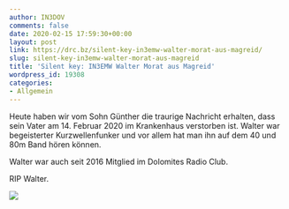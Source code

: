 ```yaml
---
author: IN3DOV
comments: false
date: 2020-02-15 17:59:30+00:00
layout: post
link: https://drc.bz/silent-key-in3emw-walter-morat-aus-magreid/
slug: silent-key-in3emw-walter-morat-aus-magreid
title: 'Silent key: IN3EMW Walter Morat aus Magreid'
wordpress_id: 19308
categories:
- Allgemein
---
```





Heute haben wir vom Sohn Günther die traurige Nachricht erhalten, dass sein Vater am 14. Februar 2020 im Krankenhaus verstorben ist. Walter war begeisterter Kurzwellenfunker und vor allem hat man ihn auf dem 40 und 80m Band hören können. 




Walter war auch seit 2016 Mitglied im Dolomites Radio Club.




RIP Walter.




![](https://drc.bz/wp-content/uploads/2020/02/img-20200214-wa0002-1.jpg)



